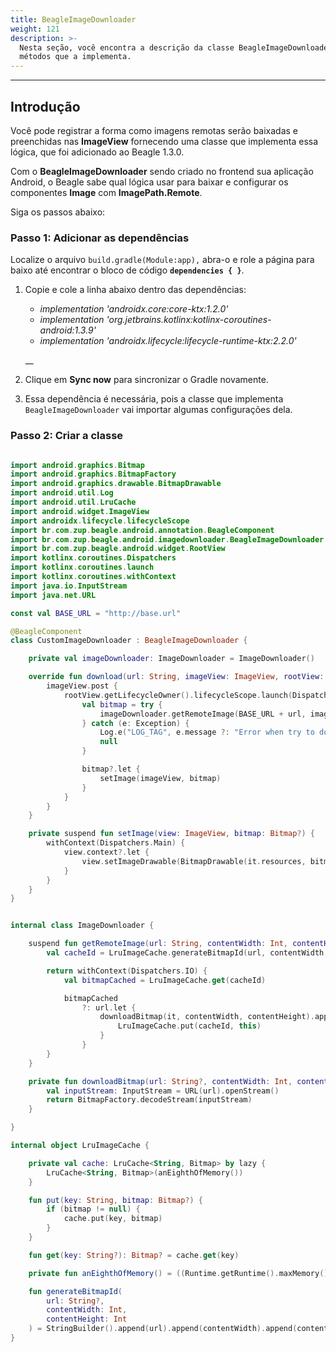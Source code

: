 ```yaml
---
title: BeagleImageDownloader
weight: 121
description: >-
  Nesta seção, você encontra a descrição da classe BeagleImageDownloader e detalhes dos
  métodos que a implementa.
---
```


---

## Introdução

Você pode registrar a forma como imagens remotas serão baixadas e preenchidas nas **ImageView** fornecendo uma classe que implementa essa lógica, que foi adicionado ao Beagle 1.3.0.

Com o **BeagleImageDownloader** sendo criado no frontend sua aplicação Android, o Beagle sabe qual lógica usar para baixar e configurar os componentes **Image** com **ImagePath.Remote**.

Siga os passos abaixo: 

### Passo 1: Adicionar as dependências

Localize o arquivo `build.gradle(Module:app),` abra-o e role a página para baixo até encontrar o bloco de código **`dependencies { }`**.

1. Copie e cole a linha abaixo dentro das dependências:

   * _implementation 'androidx.core:core-ktx:1.2.0'_
   * _implementation 'org.jetbrains.kotlinx:kotlinx-coroutines-android:1.3.9'_
   * _implementation 'androidx.lifecycle:lifecycle-runtime-ktx:2.2.0'_

   \_\_

2. Clique em **Sync now** para sincronizar o Gradle novamente. 
3. Essa dependência é necessária, pois a classe que implementa `BeagleImageDownloader` vai importar algumas configurações dela.

### Passo 2: Criar a classe

```kotlin

import android.graphics.Bitmap
import android.graphics.BitmapFactory
import android.graphics.drawable.BitmapDrawable
import android.util.Log
import android.util.LruCache
import android.widget.ImageView
import androidx.lifecycle.lifecycleScope
import br.com.zup.beagle.android.annotation.BeagleComponent
import br.com.zup.beagle.android.imagedownloader.BeagleImageDownloader
import br.com.zup.beagle.android.widget.RootView
import kotlinx.coroutines.Dispatchers
import kotlinx.coroutines.launch
import kotlinx.coroutines.withContext
import java.io.InputStream
import java.net.URL

const val BASE_URL = "http://base.url"

@BeagleComponent
class CustomImageDownloader : BeagleImageDownloader {

    private val imageDownloader: ImageDownloader = ImageDownloader()

    override fun download(url: String, imageView: ImageView, rootView: RootView) {
        imageView.post {
            rootView.getLifecycleOwner().lifecycleScope.launch(Dispatchers.IO) {
                val bitmap = try {
                    imageDownloader.getRemoteImage(BASE_URL + url, imageView.width, imageView.height)
                } catch (e: Exception) {
                    Log.e("LOG_TAG", e.message ?: "Error when try to download Image")
                    null
                }

                bitmap?.let {
                    setImage(imageView, bitmap)
                }
            }
        }
    }

    private suspend fun setImage(view: ImageView, bitmap: Bitmap?) {
        withContext(Dispatchers.Main) {
            view.context?.let {
                view.setImageDrawable(BitmapDrawable(it.resources, bitmap))
            }
        }
    }
}


internal class ImageDownloader {

    suspend fun getRemoteImage(url: String, contentWidth: Int, contentHeight: Int) : Bitmap? {
        val cacheId = LruImageCache.generateBitmapId(url, contentWidth, contentHeight)

        return withContext(Dispatchers.IO) {
            val bitmapCached = LruImageCache.get(cacheId)

            bitmapCached
                ?: url.let {
                    downloadBitmap(it, contentWidth, contentHeight).apply {
                        LruImageCache.put(cacheId, this)
                    }
                }
        }
    }

    private fun downloadBitmap(url: String?, contentWidth: Int, contentHeight: Int) : Bitmap {
        val inputStream: InputStream = URL(url).openStream()
        return BitmapFactory.decodeStream(inputStream)
    }

}

internal object LruImageCache {

    private val cache: LruCache<String, Bitmap> by lazy {
        LruCache<String, Bitmap>(anEighthOfMemory())
    }

    fun put(key: String, bitmap: Bitmap?) {
        if (bitmap != null) {
            cache.put(key, bitmap)
        }
    }

    fun get(key: String?): Bitmap? = cache.get(key)

    private fun anEighthOfMemory() = ((Runtime.getRuntime().maxMemory() / 1024).toInt() / 8)

    fun generateBitmapId(
        url: String?,
        contentWidth: Int,
        contentHeight: Int
    ) = StringBuilder().append(url).append(contentWidth).append(contentHeight).toString()
}
```
